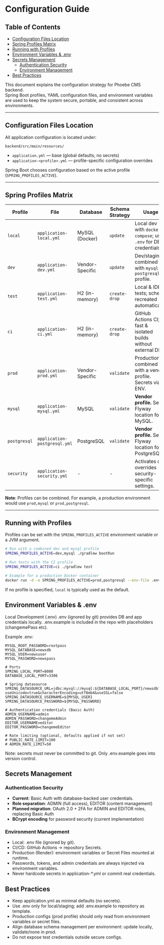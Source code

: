 # Configuration Guide

## Table of Contents
- [Configuration Files Location](#configuration-files-location)
- [Spring Profiles Matrix](#spring-profiles-matrix)
- [Running with Profiles](#running-with-profiles)
- [Environment Variables & .env](#environment-variables--env)
- [Secrets Management](#secrets-management)
    - [Authentication Security](#authentication-security)
    - [Environment Management](#environment-management)
- [Best Practices](#best-practices)


This document explains the configuration strategy for Phoebe CMS backend.  
Spring Boot profiles, YAML configuration files, and environment variables are used to keep the system secure, portable, and consistent across environments.

---

## Configuration Files Location

All application configuration is located under:

`backend/src/main/resources/`

- `application.yml` — base (global defaults, no secrets)
- `application-<profile>.yml` — profile-specific configuration overrides

Spring Boot chooses configuration based on the active profile (`SPRING_PROFILES_ACTIVE`).

---

## Spring Profiles Matrix

| Profile | File | Database | Schema Strategy | Usage |
|---|---|---|---|---|
| `local` | `application-local.yml` | MySQL (Docker) | `update` | Local dev with `docker-compose`; uses `.env` for DB credentials. |
| `dev` | `application-dev.yml` | Vendor-Specific | `update` | Dev/staging; combined with `mysql` or `postgresql` profile. |
| `test` | `application-test.yml` | H2 (in-memory) | `create-drop` | Local & IDE tests; schema recreated automatically. |
| `ci` | `application-ci.yml` | H2 (in-memory) | `create-drop` | GitHub Actions CI; fast & isolated builds without external DB. |
| `prod` | `application-prod.yml` | Vendor-Specific | `validate` | Production; combined with a vendor profile. Secrets via ENV. |
| `mysql` | `application-mysql.yml` | MySQL | `validate` | **Vendor profile.** Sets Flyway location for MySQL. |
| `postgresql`|`application-postgresql.yml`| PostgreSQL | `validate` | **Vendor profile.** Sets Flyway location for PostgreSQL. |
| `security` | `application-security.yml` | - | - | Activates or overrides security-specific settings. |

**Note**: Profiles can be combined. For example, a production environment would use `prod,mysql` or `prod,postgresql`.

---

## Running with Profiles

Profiles can be set with the `SPRING_PROFILES_ACTIVE` environment variable or a JVM argument.

```bash
# Run with a combined dev and mysql profile
SPRING_PROFILES_ACTIVE=dev,mysql ./gradlew bootRun

# Run tests with the CI profile
SPRING_PROFILES_ACTIVE=ci ./gradlew test

# Example for a production Docker container
docker run -d -e SPRING_PROFILES_ACTIVE=prod,postgresql --env-file .env.prod news-platform:latest
```
If no profile is specified, `local` is typically used as the default.

## Environment Variables & .env
Local Development (.env)
.env (ignored by git) provides DB and app credentials locally.
.env.example is included in the repo with placeholders (changemePass etc).

Example .env:
```# MySQL credentials
MYSQL_ROOT_PASSWORD=rootpass
MYSQL_DATABASE=newsdb
MYSQL_USER=newsuser
MYSQL_PASSWORD=newspass

# Ports
SPRING_LOCAL_PORT=8080
DATABASE_LOCAL_PORT=3306

# Spring datasource
SPRING_DATASOURCE_URL=jdbc:mysql://mysql:${DATABASE_LOCAL_PORT}/newsdb?useUnicode=true&characterEncoding=utf8mb4&useSSL=false
SPRING_DATASOURCE_USERNAME=${MYSQL_USER}
SPRING_DATASOURCE_PASSWORD=${MYSQL_PASSWORD}

# Authentication credentials (Basic Auth)
ADMIN_USERNAME=admin
ADMIN_PASSWORD=changemeAdmin
EDITOR_USERNAME=editor
EDITOR_PASSWORD=changemeEditor

# Rate limiting (optional, defaults applied if not set)
# PUBLIC_RATE_LIMIT=100
# ADMIN_RATE_LIMIT=50
```
Note: secrets must never be committed to git. Only .env.example goes into version control.

## Secrets Management

### Authentication Security
- **Current**: Basic Auth with database-backed user credentials.
- **Role separation**: ADMIN (full access), EDITOR (content management)
- **Planned migration**: OAuth 2.0 + 2FA for ADMIN and EDITOR roles, replacing Basic Auth
- **BCrypt encoding** for password security (current implementation)

### Environment Management
- Local: .env file (ignored by git).
- CI/CD: GitHub Actions → repository Secrets.
- Production (Render): environment variables or Secret Files mounted at runtime.
- Passwords, tokens, and admin credentials are always injected via environment variables.
- Never hardcode secrets in application-*.yml or commit real credentials.

## Best Practices
- Keep application.yml as minimal defaults (no secrets).
- Use .env only for local/staging; add .env.example to repository as template.
- Production configs (prod profile) should only read from environment variables or secret files.
- Align database schema management per environment: update locally, validate/none in prod.
- Do not expose test credentials outside secure configs.
